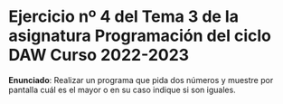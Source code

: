 # Ejercicio nº 4 del Tema 3 de la asignatura Programación del ciclo DAW Curso 2022-2023
**Enunciado**: Realizar un programa que pida dos números y muestre por pantalla cuál es el mayor o en su caso indique si son iguales.
